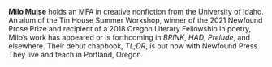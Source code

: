 **Milo Muise** holds an MFA in creative nonfiction from the University of Idaho. An alum of the Tin House Summer Workshop, winner of the 2021 Newfound Prose Prize and recipient of a 2018 Oregon Literary Fellowship in poetry, Milo’s work has appeared or is forthcoming in *BRINK*, *HAD*, *Prelude*, and elsewhere. Their debut chapbook, *TL;DR*, is out now with Newfound Press. They live and teach in Portland, Oregon.